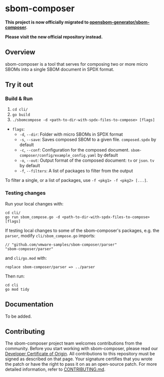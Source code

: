# sbom-composer

**This project is now officially migrated to [opensbom-generator/sbom-composer](https://github.com/opensbom-generator/sbom-composer).**

**Please visit the new official repository instead.**

## Overview
sbom-composer is a tool that serves for composing two or more micro SBOMs into a single SBOM document in SPDX format.

## Try it out

### Build & Run

1. `cd cli/`
2. `go build`
3. `./sbomcompose -d <path-to-dir-with-spdx-files-to-compose> [flags]`


* `flags`:
    - `-d`, `--dir`: Folder with micro SBOMs in SPDX format
    - `-s`, `--save`: Saves composed SBOM to a given file. `composed.spdx` by default
    - `-c`, `--conf`: Configuration for the composed document. `sbom-composer/config/example_config.yaml` by default
    - `-o`, `--out`: Output format of the composed document: `tv` or `json`. `tv` by default
    - `-f`, `--filters`: A list of packages to filter from the output

To filter a single, or a list of packages, use `-f <pkg1> -f <pkg2> [...]`.

### Testing changes

Run your local changes with:
```
cd cli/
go run sbom_compose.go -d <path-to-dir-with-spdx-files-to-compose> [flags]
```

If testing local changes to some of the sbom-composer's packages, e.g. the `parser`, modify `cli/sbom_compose.go` imports:
```
// "github.com/vmware-samples/sbom-composer/parser"
"sbom-composer/parser"
```
and `cli/go.mod` with:
```
replace sbom-composer/parser => ../parser
```
Then run:
```
cd cli
go mod tidy
```
## Documentation

To be added.

## Contributing

The sbom-composer project team welcomes contributions from the community. Before you start working with sbom-composer, please
read our [Developer Certificate of Origin](https://cla.vmware.com/dco). All contributions to this repository must be
signed as described on that page. Your signature certifies that you wrote the patch or have the right to pass it on
as an open-source patch. For more detailed information, refer to [CONTRIBUTING.md](CONTRIBUTING.md).


